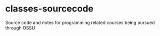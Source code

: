 # classes-sourcecode
Source code and notes for programming related courses being pursued through OSSU
